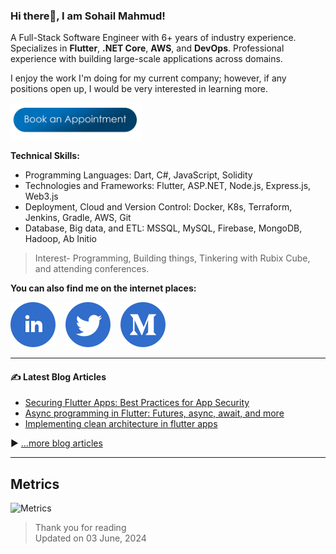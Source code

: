 ### Hi there👋, I am Sohail Mahmud!

A Full-Stack Software Engineer with 6+ years of industry experience. Specializes in **Flutter**, **.NET Core**, **AWS**, and **DevOps**. Professional experience with building large-scale applications across domains.

I enjoy the work I'm doing for my current company; however, if any positions open up, I would be very interested in learning more.

[<img width="210px" src="./assets/appointment.png" alt="Book an Appointment">](https://calendly.com/sohailmahmuud)

**Technical Skills:**
- Programming Languages: Dart, C#, JavaScript, Solidity
- Technologies and Frameworks: Flutter, ASP.NET, Node.js, Express.js, Web3.js
- Deployment, Cloud and Version Control: Docker, K8s, Terraform, Jenkins, Gradle, AWS, Git
- Database, Big data, and ETL: MSSQL, MySQL, Firebase, MongoDB, Hadoop, Ab Initio

> Interest- Programming, Building things, Tinkering with Rubix Cube, and attending conferences.

**You can also find me on the internet places:**

[![LinkedIn](assets/linkedin.svg)](https://www.linkedin.com/in/sohailmahmud/)&nbsp;&nbsp;&nbsp;&nbsp;[![Twitter](assets/twitter.svg)](https://twitter.com/sohailmahmuud)&nbsp;&nbsp;&nbsp;&nbsp;[![Medium](assets/medium.svg)](https://medium.com/@sohailmahmud)&nbsp;&nbsp;&nbsp;&nbsp;
<!-- [![StackOverflow](assets/stackoverflow.svg)](https://stackoverflow.com/users/13858780/sohail?tab=profile)&nbsp;&nbsp;&nbsp;&nbsp;-->

---

#### ✍️ Latest Blog Articles

<!-- BLOG-POST-LIST:START -->
- [Securing Flutter Apps: Best Practices for App Security](https://sohailmahmud.medium.com/securing-flutter-apps-best-practices-for-app-security-919596dd0db0)
- [Async programming in Flutter: Futures, async, await, and more](https://sohailmahmud.medium.com/async-programming-in-flutter-futures-async-await-and-more-b724ebb37886)
- [Implementing clean architecture in flutter apps](https://medium.com/@santhosh-adiga-u/implementing-clean-architecture-in-flutter-apps-5c8e37253841)
<!-- BLOG-POST-LIST:END -->

▶ [...more blog articles](https://sohailmahmud.medium.com)

---

## Metrics

![Metrics](https://metrics.lecoq.io/sohailmahmud?template=classic&followup=1&config.timezone=Asia%2FDhaka)

> Thank you for reading <br>
> Updated on 03 June, 2024
